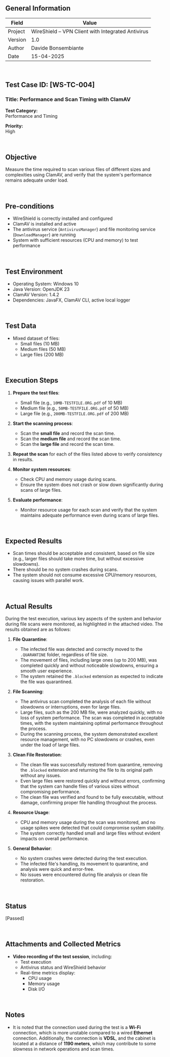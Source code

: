 ## General Information

| Field     | Value                                                    |
|-----------|----------------------------------------------------------|
| Project   | WireShield – VPN Client with Integrated Antivirus        |
| Version   | 1.0                                                      |
| Author    | Davide Bonsembiante                                      |
| Date      | 15-04-2025                                               |

&nbsp;

## Test Case ID: [WS-TC-004]  
### Title: Performance and Scan Timing with ClamAV

**Test Category:**  
Performance and Timing

**Priority:**  
High

&nbsp;

## Objective  
Measure the time required to scan various files of different sizes and complexities using ClamAV, and verify that the system's performance remains adequate under load.

&nbsp;

## Pre-conditions

- WireShield is correctly installed and configured  
- ClamAV is installed and active  
- The antivirus service (`AntivirusManager`) and file monitoring service (`DownloadManager`) are running  
- System with sufficient resources (CPU and memory) to test performance

&nbsp;

## Test Environment

- Operating System: Windows 10  
- Java Version: OpenJDK 23  
- ClamAV Version: 1.4.2  
- Dependencies: JavaFX, ClamAV CLI, active local logger

&nbsp;

## Test Data

- Mixed dataset of files:
  - Small files (10 MB)
  - Medium files (50 MB)
  - Large files (200 MB)

&nbsp;

## Execution Steps

1. **Prepare the test files**:
    - Small file (e.g., `10MB-TESTFILE.ORG.pdf` of 10 MB)
    - Medium file (e.g., `50MB-TESTFILE.ORG.pdf` of 50 MB)
    - Large file (e.g., `200MB-TESTFILE.ORG.pdf` of 200 MB)
  
2. **Start the scanning process**:
    - Scan the **small file** and record the scan time.
    - Scan the **medium file** and record the scan time.
    - Scan the **large file** and record the scan time.

3. **Repeat the scan** for each of the files listed above to verify consistency in results.

4. **Monitor system resources**:
    - Check CPU and memory usage during scans.
    - Ensure the system does not crash or slow down significantly during scans of large files.

5. **Evaluate performance**:
    - Monitor resource usage for each scan and verify that the system maintains adequate performance even during scans of large files.

&nbsp;

## Expected Results

- Scan times should be acceptable and consistent, based on file size (e.g., larger files should take more time, but without excessive slowdowns).
- There should be no system crashes during scans.
- The system should not consume excessive CPU/memory resources, causing issues with parallel work.

&nbsp;

## Actual Results

During the test execution, various key aspects of the system and behavior during file scans were monitored, as highlighted in the attached video. The results obtained are as follows:

1. **File Quarantine**:
    - The infected file was detected and correctly moved to the `.QUARANTINE` folder, regardless of file size.
    - The movement of files, including large ones (up to 200 MB), was completed quickly and without noticeable slowdowns, ensuring a smooth user experience.
    - The system retained the `.blocked` extension as expected to indicate the file was quarantined.

2. **File Scanning**:
    - The antivirus scan completed the analysis of each file without slowdowns or interruptions, even for large files.
    - Large files, such as the 200 MB file, were analyzed quickly, with no loss of system performance. The scan was completed in acceptable times, with the system maintaining optimal performance throughout the process.
    - During the scanning process, the system demonstrated excellent resource management, with no PC slowdowns or crashes, even under the load of large files.

3. **Clean File Restoration**:
    - The clean file was successfully restored from quarantine, removing the `.blocked` extension and returning the file to its original path without any issues.
    - Even large files were restored quickly and without errors, confirming that the system can handle files of various sizes without compromising performance.
    - The clean file was verified and found to be fully executable, without damage, confirming proper file handling throughout the process.

4. **Resource Usage**:
    - CPU and memory usage during the scan was monitored, and no usage spikes were detected that could compromise system stability.
    - The system correctly handled small and large files without evident impacts on overall performance.

5. **General Behavior**:
    - No system crashes were detected during the test execution.
    - The infected file's handling, its movement to quarantine, and analysis were quick and error-free.
    - No issues were encountered during file analysis or clean file restoration.

&nbsp;

## Status

[Passed]

&nbsp;

## Attachments and Collected Metrics

- **Video recording of the test session**, including:
  - Test execution
  - Antivirus status and WireShield behavior
  - Real-time metrics display:
    - CPU usage
    - Memory usage
    - Disk I/O

&nbsp;

## Notes

- It is noted that the connection used during the test is a **Wi-Fi** connection, which is more unstable compared to a wired **Ethernet** connection. Additionally, the connection is **VDSL**, and the cabinet is located at a distance of **1190 meters**, which may contribute to some slowness in network operations and scan times.